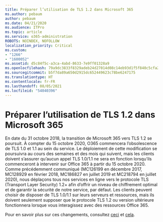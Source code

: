 ```yaml
---
title: Préparer l’utilisation de TLS 1.2 dans Microsoft 365
ms.author: pebaum
author: pebaum
ms.date: 04/21/2020
ms.audience: ITPro
ms.topic: article
ms.service: o365-administration
ROBOTS: NOINDEX, NOFOLLOW
localization_priority: Critical
ms.custom:
- "1266"
- "1600052"
ms.assetid: d5c84f5c-a3ca-4abd-8633-7e9ff01328a9
ms.openlocfilehash: 79a9dc3833f8329adeb24d27014d08c14eb93d1f5f840c5cfa2ce10991107b1c
ms.sourcegitcommit: b5f7da89a650d2915dc652449623c78be6247175
ms.translationtype: HT
ms.contentlocale: fr-FR
ms.lasthandoff: 08/05/2021
ms.locfileid: "54040396"
---
```

# <a name="prepare-for-use-of-tls-12-in-microsoft-365"></a>Préparer l’utilisation de TLS 1.2 dans Microsoft 365

En date du 31 octobre 2018, la transition de Microsoft 365 vers TLS 1.2 se poursuit. À compter du 15 octobre 2020, O365 commencera l’obsolescence de TLS 1.0 et 1.1 au sein du service. Le déploiement de cette modification se poursuivra au cours des semaines et des mois qui suivent, mais les clients doivent s’assurer qu’aucun appel TLS 1.0/1.1 ne sera en fonction lorsqu’ils commenceront à intervenir sur Office 365 à partir du 15 octobre 2020. Comme précédemment communiqué (MC126199 en décembre 2017, MC128929 en février 2018, MC186827 en juillet 2019 et MC218794 en juillet 2020), nous déplaçons tous nos services en ligne vers le protocole TLS (Transport Layer Security) 1.2+ afin d’offrir un niveau de chiffrement optimal et de garantir la sécurité de notre service, par défaut. Les clients peuvent choisir de disposer de TLS 1.0/1.1 sur leurs serveurs et ressources, mais ils doivent seulement supposer que le protocole TLS 1.2 ou version ultérieure fonctionnera lorsque vous interagissez avec des ressources Office 365.
  
Pour en savoir plus sur ces changements, consultez [ceci](https://docs.microsoft.com/microsoft-365/compliance/prepare-tls-1.2-in-office-365?view=o365-worldwide) et [cela](https://docs.microsoft.com/microsoft-365/compliance/tls-1.0-and-1.1-deprecation-for-office-365?view=o365-worldwide).

  